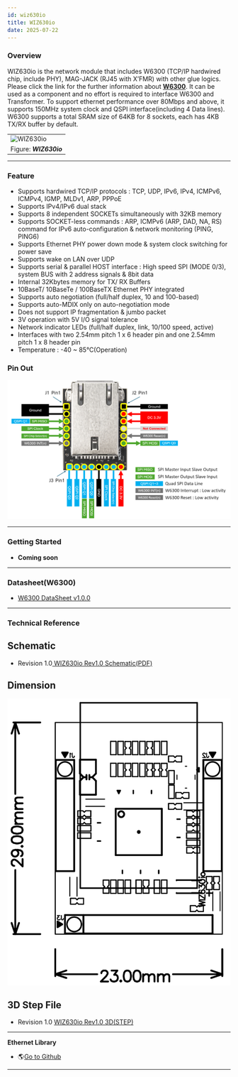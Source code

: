 ```yaml
---
id: wiz630io
title: WIZ630io
date: 2025-07-22
---
```



### Overview

WIZ630io is the network module that includes W6300 (TCP/IP hardwired chip, include PHY), MAG-JACK (RJ45 with X’FMR) with other glue logics. Please click the link for the further information about
**[W6300](../../iEthernet/W6300/Overview.md)**. It can be used as a component and no effort is required to interface W6300 and Transformer. To support ethernet performance over 80Mbps and above, it supports 150MHz system clock and QSPI interface(including 4 Data lines). W6300 supports a total SRAM size of 64KB for 8 sockets, each has 4KB TX/RX buffer by default.

|                                                   |
| ------------------------------------------------- |
| ![WIZ630io](/img/products/wiz630io/WIZ630io_Front_side_view.png) |
| Figure: ***WIZ630io***                            |

-----

### Feature

  - Supports hardwired TCP/IP protocols : TCP, UDP, IPv6, IPv4, ICMPv6, ICMPv4, IGMP, MLDv1, ARP, PPPoE
  - Supports IPv4/IPv6 dual stack
  - Supports 8 independent SOCKETs simultaneously with 32KB memory
  - Supports SOCKET-less commands : ARP, ICMPv6 (ARP, DAD, NA, RS) command for IPv6 auto-configuration & network monitoring (PING, PING6)
  - Supports Ethernet PHY power down mode & system clock switching for power save
  - Supports wake on LAN over UDP
  - Supports serial & parallel HOST interface : High speed SPI (MODE 0/3), system BUS with 2 address signals & 8bit data
  - Internal 32Kbytes memory for TX/ RX Buffers
  - 10BaseT/ 10BaseTe / 100BaseTX Ethernet PHY integrated
  - Supports auto negotiation (full/half duplex, 10 and 100-based)
  - Supports auto-MDIX only on auto-negotiation mode
  - Does not support IP fragmentation & jumbo packet
  - 3V operation with 5V I/O signal tolerance
  - Network indicator LEDs (full/half duplex, link, 10/100 speed, active)
  - Interfaces with two 2.54mm pitch 1 x 6 header pin and one 2.54mm pitch 1 x 8 header pin
  - Temperature : -40 ~ 85℃(Operation)

### Pin Out

![WIZ630io Pinmap](/img/products/wiz630io/WIZ630io_pin_out_1.png)  

-----

### Getting Started

  - **Coming soon**

-----

### Datasheet(W6300)

  - <a href="/img/products/w6300/W6300 DS_V090E.pdf" target="_blank">W6300 DataSheet v1.0.0</a>

-----

### Technical Reference

## Schematic

  - Revision 1.0<a href="/img/products/wiz630io/WIZ630IO_sch.pdf" target="_blank"> WIZ630io Rev1.0 Schematic(PDF)</a>

## Dimension

![WIZ630io Dimension](/img/products/wiz630io/WIZ630IO_Dimension.png)

## 3D Step File

  - Revision 1.0 <a href="/img/products/wiz630io/WIZ630IO.step" target="_blank">WIZ630io Rev1.0 3D(STEP)</a>


-----

**Ethernet Library**

  - 🌎[Go to Github](https://github.com/Wiznet/ioLibrary_Driver)

-----

